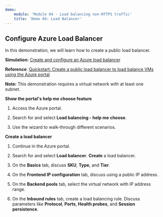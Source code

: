 ```yaml
---
demo:
    module: 'Module 04 - Load balancing non-HTTPS traffic'
    title: 'Demo 04: Load Balancer'
---
```

## Configure Azure Load Balancer

In this demonstration, we will learn how to create a public load balancer. 

**Simulation:** [Create and configure an Azure load balancer](https://mslabs.cloudguides.com/guides/AZ-700%20Lab%20Simulation%20-%20Create%20and%20configure%20an%20Azure%20load%20balancer)

**Reference**: [Quickstart: Create a public load balancer to load balance VMs using the Azure portal](https://learn.microsoft.com/azure/load-balancer/quickstart-load-balancer-standard-public-portal)

**Note:** This demonstration requires a virtual network with at least one subnet. 

**Show the portal's help me choose feature**

1. Access the Azure portal.

1. Search for and select **Load balancing - help me choose**.

1. Use the wizard to walk-through different scenarios.
   
**Create a load balancer**

1. Continue in the Azure portal.

1. Search for and select **Load balancer**. **Create** a load balancer. 

1. On the **Basics** tab, discuss **SKU**, **Type**, and **Tier**.

1. On the **Frontend IP configuration** tab, discuss using a public IP address.

1. On the **Backend pools** tab, select the virtual network with IP address range.

1. On the **Inbound rules** tab, create a load balancing rule. Discuss parameters like **Protocol**, **Ports**, **Health probes**, and **Session persistence**. 


